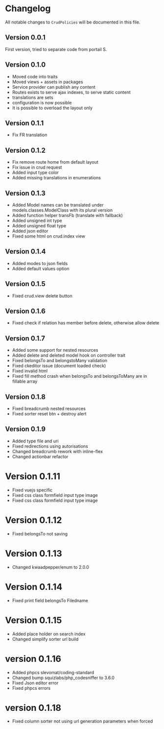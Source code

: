 # Changelog

All notable changes to `CrudPolicies` will be documented in this file.

## Version 0.0.1
First version, tried to separate code from portail S.

## Version 0.1.0
- Moved code into traits
- Moved views + assets in packages
- Service provider can publish any content
- Routes exists to serve ajax indexes, to serve static content
- translations are sets
- configuration is now possible
- It is possible to overload the layout only

## Version 0.1.1
- Fix FR translation

## Version 0.1.2
- Fix remove route home from default layout
- Fix issue in crud request
- Added input type color
- Added missing translations in enumerations

## Version 0.1.3
- Added Model names can be translated under models.classes.ModelClass with its plural version
- Added function helper transFb (translate with fallback)
- Added unsigned int type
- Added unsigned float type
- Added json editor
- Fixed some html on crud.index view

## Version 0.1.4
- Added modes to json fields
- Added default values option

## Version 0.1.5
- Fixed crud.view delete button

## Version 0.1.6
- Fixed check if relation has member before delete, otherwise allow delete

## Version 0.1.7
- Added some support for nested resources
- Added delete and deleted model hook on controller trait
- Fixed belongsTo and belongstoMany validation
- Fixed ckeditor issue (document loaded check)
- Fixed invalid html
- Fixed fill method crash when belongsTo and belongsToMany are in fillable array

## Version 0.1.8
- Fixed breadcrumb nested resources
- Fixed sorter reset btn + destroy alert

## Version 0.1.9
- Added type file and uri
- Fixed redirections using autorisations
- Changed breadcrumb rework with inline-flex
- Changed actionbar refactor

# Version 0.1.11
- Fixed vuejs specific
- Fixed css class formfield input type image
- Fixed css class formfield input type image

# Version 0.1.12
-  Fixed belongsTo not saving

# Version 0.1.13
- Changed kwaadpepper/enum to 2.0.0

# Version 0.1.14
- Fixed print field belongsTo Filedname

# Version 0.1.15
- Added place holder on search index
- Changed simplify sorter url build

# version 0.1.16
- Added phpcs slevomat/coding-standard
- Changed bump squizlabs/php_codesniffer to 3.6.0
- Fixed Json editor error
- Fixed phpcs errors

# version 0.1.18
- Fixed column sorter not using url generation parameters when forced
